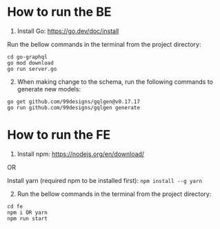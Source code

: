 # How to run the BE

1. Install Go: https://go.dev/doc/install

Run the bellow commands in the terminal from the project directory:

```
cd go-graphql
go mod download
go run server.go
```

2. When making change to the schema, run the following commands to generate new models:

```
go get github.com/99designs/gqlgen@v0.17.17
go run github.com/99designs/gqlgen generate
```

# How to run the FE

1. Install npm: https://nodejs.org/en/download/

OR

Install yarn (required npm to be installed first): `npm install --g yarn`

2. Run the bellow commands in the terminal from the project directory:

```
cd fe
npm i OR yarn
npm run start
```
